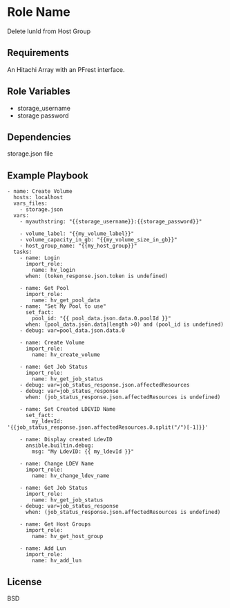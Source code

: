 Role Name
=========

Delete lunId from Host Group

Requirements
------------

An Hitachi Array with an PFrest interface.

Role Variables
--------------
* storage_username
* storage password


Dependencies
------------

storage.json file

Example Playbook
----------------

    - name: Create Volume
      hosts: localhost
      vars_files:
        - storage.json
      vars:
        - myauthstring: "{{storage_username}}:{{storage_password}}"
    
        - volume_label: "{{my_volume_label}}"
        - volume_capacity_in_gb: "{{my_volume_size_in_gb}}"
        - host_group_name: "{{my_host_group}}"
      tasks:
        - name: Login
          import_role:
            name: hv_login
          when: (token_response.json.token is undefined)
    
        - name: Get Pool
          import_role:
            name: hv_get_pool_data
        - name: "Set My Pool to use"
          set_fact:
            pool_id: "{{ pool_data.json.data.0.poolId }}"
          when: (pool_data.json.data|length >0) and (pool_id is undefined)
        - debug: var=pool_data.json.data.0
    
        - name: Create Volume
          import_role:
            name: hv_create_volume
    
        - name: Get Job Status
          import_role:
            name: hv_get_job_status
        - debug: var=job_status_response.json.affectedResources
        - debug: var=job_status_response
          when: (job_status_response.json.affectedResources is undefined)
    
        - name: Set Created LDEVID Name
          set_fact:
            my_ldevId: '{{job_status_response.json.affectedResources.0.split("/")[-1]}}'
    
        - name: Display created LdevID
          ansible.builtin.debug:
            msg: "My LdevID: {{ my_ldevId }}"
    
        - name: Change LDEV Name
          import_role:
            name: hv_change_ldev_name
    
        - name: Get Job Status
          import_role:
            name: hv_get_job_status
        - debug: var=job_status_response
          when: (job_status_response.json.affectedResources is undefined)
    
        - name: Get Host Groups
          import_role:
            name: hv_get_host_group
    
        - name: Add Lun
          import_role:
            name: hv_add_lun





License
-------

BSD


